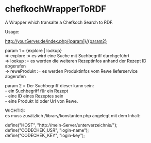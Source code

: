 # chefkochWrapperToRDF
A Wrapper which transalte a Chefkoch Search to RDF.<br>

Usage:<br>

http://yourServer.de/index.php/{param1}/{param2}<br>

param 1 = {explore | lookup}<br>
	=> explore := es wird eine Suche mit Suchbegriff durchgeführt<br>
	=> lookup := es werden die weiteren Rezeptinfos anhand der Rezept ID abgerufen<br>
	=> reweProdukt := es werden Produktinfos vom Rewe lieferservice abgerufen<br>

param 2 = Der Suchbegriff dieser kann sein:<br>
			- ein Suchbegriff für ein Rezept<br>
			- eine ID eines Rezeptes sein<br>
			- eine Produkt Id oder Url von Rewe.<br>

WICHTIG: <br>
es muss zusätzlich /library/konstanten.php angelegt mit dem Inhalt:<br>

define("HOST", "http://mein-Server/unterverzeichnis/"); <br>
define("CODECHEK_USR", "login-name"); <br>
define("CODECHEK_KEY", "login-key");

